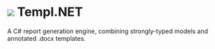 # ![](https://dl.dropboxusercontent.com/u/39512614/github/templ-dot-net/temple.svg) Templ.NET
A C# report generation engine, combining strongly-typed models and annotated .docx templates.
